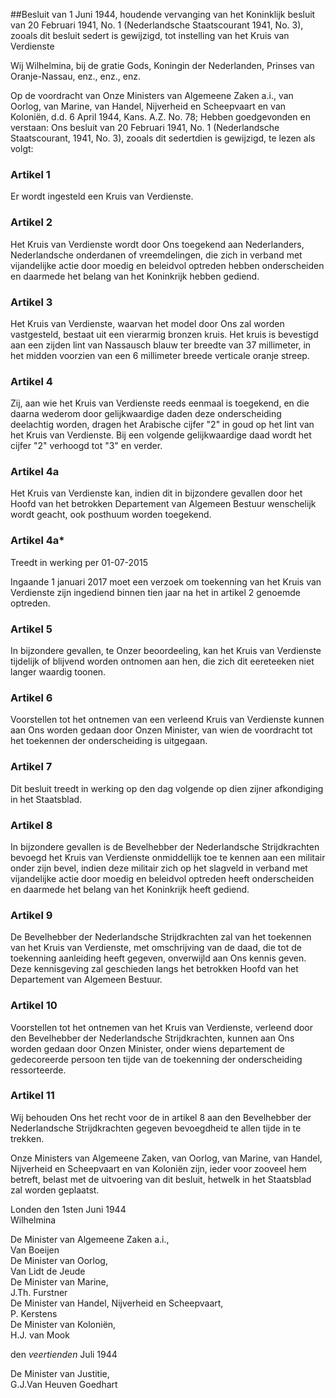 <meta http-equiv='Content-Type' content='text/html; charset=utf-8' />

##Besluit van 1 Juni 1944, houdende vervanging van het Koninklijk besluit van 20 Februari 1941, No. 1 (Nederlandsche Staatscourant 1941, No. 3), zooals dit besluit sedert is gewijzigd, tot instelling van het Kruis van Verdienste

Wij Wilhelmina, bij de gratie Gods, Koningin der Nederlanden, Prinses van Oranje-Nassau, enz., enz., enz. 

Op de voordracht van Onze Ministers van Algemeene Zaken a.i., van Oorlog, van Marine, van Handel, Nijverheid en Scheepvaart en van Koloniën, d.d. 6 April 1944, Kans. A.Z. No. 78;
Hebben goedgevonden en verstaan: Ons besluit van 20 Februari 1941, No. 1 (Nederlandsche Staatscourant, 1941, No. 3), zooals dit sedertdien is gewijzigd, te lezen als volgt:   

### Artikel  1  

Er wordt ingesteld een Kruis van Verdienste. 

### Artikel  2  

Het Kruis van Verdienste wordt door Ons toegekend aan Nederlanders, Nederlandsche onderdanen of vreemdelingen, die zich in verband met vijandelijke actie door moedig en beleidvol optreden hebben onderscheiden en daarmede het belang van het Koninkrijk hebben gediend. 

### Artikel  3  

Het Kruis van Verdienste, waarvan het model door Ons zal worden vastgesteld, bestaat uit een vierarmig bronzen kruis. Het kruis is bevestigd aan een zijden lint van Nassausch blauw ter breedte van 37 millimeter, in het midden voorzien van een 6 millimeter breede verticale oranje streep. 

### Artikel  4  

Zij, aan wie het Kruis van Verdienste reeds eenmaal is toegekend, en die daarna wederom door gelijkwaardige daden deze onderscheiding deelachtig worden, dragen het Arabische cijfer "2" in goud op het lint van het Kruis van Verdienste. Bij een volgende gelijkwaardige daad wordt het cijfer "2" verhoogd tot "3" en verder. 

### Artikel  4a  

Het Kruis van Verdienste kan, indien dit in bijzondere gevallen door het Hoofd van het betrokken Departement van Algemeen Bestuur wenschelijk wordt geacht, ook posthuum worden toegekend.

### Artikel  4a*  
Treedt in werking per 01-07-2015 

Ingaande 1 januari 2017 moet een verzoek om toekenning van het Kruis van Verdienste zijn ingediend binnen tien jaar na het in artikel 2 genoemde optreden.

### Artikel  5  

In bijzondere gevallen, te Onzer beoordeeling, kan het Kruis van Verdienste tijdelijk of blijvend worden ontnomen aan hen, die zich dit eereteeken niet langer waardig toonen. 

### Artikel  6  

Voorstellen tot het ontnemen van een verleend Kruis van Verdienste kunnen aan Ons worden gedaan door Onzen Minister, van wien de voordracht tot het toekennen der onderscheiding is uitgegaan. 

### Artikel  7  

Dit besluit treedt in werking op den dag volgende op dien zijner afkondiging in het Staatsblad. 

### Artikel  8  

In bijzondere gevallen is de Bevelhebber der Nederlandsche Strijdkrachten bevoegd het Kruis van Verdienste onmiddellijk toe te kennen aan een militair onder zijn bevel, indien deze militair zich op het slagveld in verband met vijandelijke actie door moedig en beleidvol optreden heeft onderscheiden en daarmede het belang van het Koninkrijk heeft gediend.

### Artikel  9  

De Bevelhebber der Nederlandsche Strijdkrachten zal van het toekennen van het Kruis van Verdienste, met omschrijving van de daad, die tot de toekenning aanleiding heeft gegeven, onverwijld aan Ons kennis geven. Deze kennisgeving zal geschieden langs het betrokken Hoofd van het Departement van Algemeen Bestuur.

### Artikel  10  

Voorstellen tot het ontnemen van het Kruis van Verdienste, verleend door den Bevelhebber der Nederlandsche Strijdkrachten, kunnen aan Ons worden gedaan door Onzen Minister, onder wiens departement de gedecoreerde persoon ten tijde van de toekenning der onderscheiding ressorteerde.

### Artikel  11  

Wij behouden Ons het recht voor de in artikel 8 aan den Bevelhebber der Nederlandsche Strijdkrachten gegeven bevoegdheid te allen tijde in te trekken.

Onze Ministers van Algemeene Zaken, van Oorlog, van Marine, van Handel, Nijverheid en Scheepvaart en van Koloniën zijn, ieder voor zooveel hem betreft, belast met de uitvoering van dit besluit, hetwelk in het Staatsblad zal worden geplaatst.   

Londen 
den 1sten Juni 1944  
Wilhelmina  

De Minister van Algemeene Zaken a.i.,  
Van Boeijen  
De Minister van Oorlog,  
Van Lidt de Jeude  
De Minister van Marine,  
J.Th. Furstner  
De Minister van Handel, Nijverheid en Scheepvaart,  
P. Kerstens  
De Minister van Koloniën,  
H.J. van Mook   

den *veertienden* Juli 1944 

De Minister van Justitie,  
G.J.Van Heuven Goedhart    
